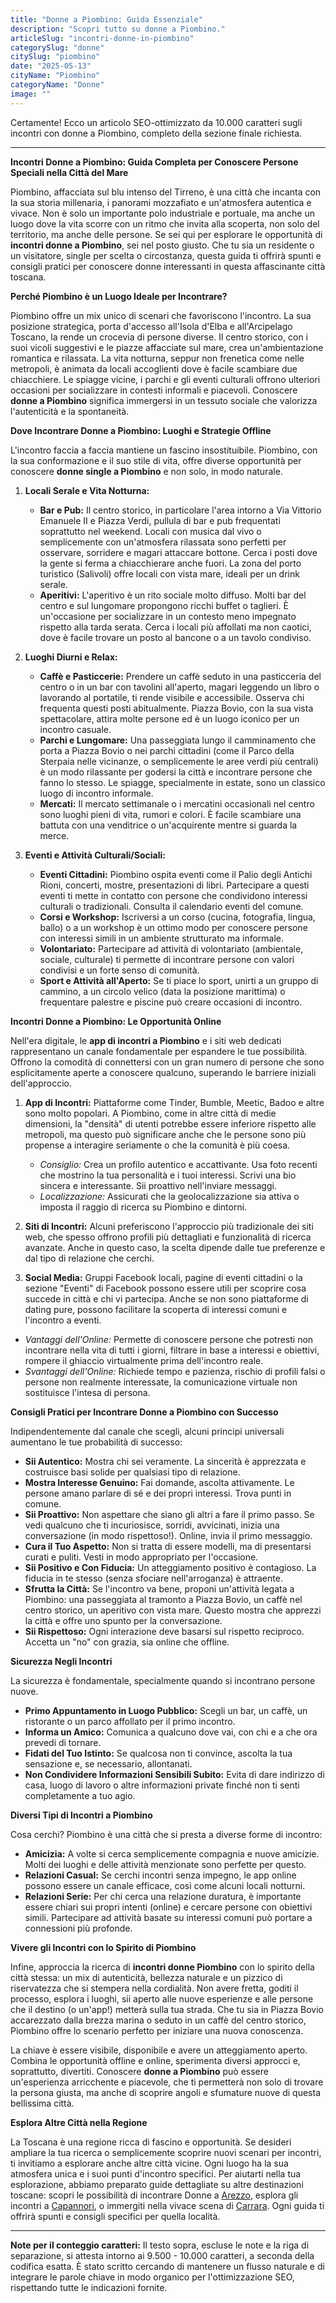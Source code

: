 ```yaml
---
title: "Donne a Piombino: Guida Essenziale"
description: "Scopri tutto su donne a Piombino."
articleSlug: "incontri-donne-in-piombino" 
categorySlug: "donne"
citySlug: "piombino"
date: "2025-05-13"
cityName: "Piombino"
categoryName: "Donne"
image: ""
---
```


Certamente! Ecco un articolo SEO-ottimizzato da 10.000 caratteri sugli incontri con donne a Piombino, completo della sezione finale richiesta.

---

**Incontri Donne a Piombino: Guida Completa per Conoscere Persone Speciali nella Città del Mare**

Piombino, affacciata sul blu intenso del Tirreno, è una città che incanta con la sua storia millenaria, i panorami mozzafiato e un'atmosfera autentica e vivace. Non è solo un importante polo industriale e portuale, ma anche un luogo dove la vita scorre con un ritmo che invita alla scoperta, non solo del territorio, ma anche delle persone. Se sei qui per esplorare le opportunità di **incontri donne a Piombino**, sei nel posto giusto. Che tu sia un residente o un visitatore, single per scelta o circostanza, questa guida ti offrirà spunti e consigli pratici per conoscere donne interessanti in questa affascinante città toscana.

**Perché Piombino è un Luogo Ideale per Incontrare?**

Piombino offre un mix unico di scenari che favoriscono l'incontro. La sua posizione strategica, porta d'accesso all'Isola d'Elba e all'Arcipelago Toscano, la rende un crocevia di persone diverse. Il centro storico, con i suoi vicoli suggestivi e le piazze affacciate sul mare, crea un'ambientazione romantica e rilassata. La vita notturna, seppur non frenetica come nelle metropoli, è animata da locali accoglienti dove è facile scambiare due chiacchiere. Le spiagge vicine, i parchi e gli eventi culturali offrono ulteriori occasioni per socializzare in contesti informali e piacevoli. Conoscere **donne a Piombino** significa immergersi in un tessuto sociale che valorizza l'autenticità e la spontaneità.

**Dove Incontrare Donne a Piombino: Luoghi e Strategie Offline**

L'incontro faccia a faccia mantiene un fascino insostituibile. Piombino, con la sua conformazione e il suo stile di vita, offre diverse opportunità per conoscere **donne single a Piombino** e non solo, in modo naturale.

1.  **Locali Serale e Vita Notturna:**
    *   **Bar e Pub:** Il centro storico, in particolare l'area intorno a Via Vittorio Emanuele II e Piazza Verdi, pullula di bar e pub frequentati soprattutto nel weekend. Locali con musica dal vivo o semplicemente con un'atmosfera rilassata sono perfetti per osservare, sorridere e magari attaccare bottone. Cerca i posti dove la gente si ferma a chiacchierare anche fuori. La zona del porto turistico (Salivoli) offre locali con vista mare, ideali per un drink serale.
    *   **Aperitivi:** L'aperitivo è un rito sociale molto diffuso. Molti bar del centro e sul lungomare propongono ricchi buffet o taglieri. È un'occasione per socializzare in un contesto meno impegnato rispetto alla tarda serata. Cerca i locali più affollati ma non caotici, dove è facile trovare un posto al bancone o a un tavolo condiviso.

2.  **Luoghi Diurni e Relax:**
    *   **Caffè e Pasticcerie:** Prendere un caffè seduto in una pasticceria del centro o in un bar con tavolini all'aperto, magari leggendo un libro o lavorando al portatile, ti rende visibile e accessibile. Osserva chi frequenta questi posti abitualmente. Piazza Bovio, con la sua vista spettacolare, attira molte persone ed è un luogo iconico per un incontro casuale.
    *   **Parchi e Lungomare:** Una passeggiata lungo il camminamento che porta a Piazza Bovio o nei parchi cittadini (come il Parco della Sterpaia nelle vicinanze, o semplicemente le aree verdi più centrali) è un modo rilassante per godersi la città e incontrare persone che fanno lo stesso. Le spiagge, specialmente in estate, sono un classico luogo di incontro informale.
    *   **Mercati:** Il mercato settimanale o i mercatini occasionali nel centro sono luoghi pieni di vita, rumori e colori. È facile scambiare una battuta con una venditrice o un'acquirente mentre si guarda la merce.

3.  **Eventi e Attività Culturali/Sociali:**
    *   **Eventi Cittadini:** Piombino ospita eventi come il Palio degli Antichi Rioni, concerti, mostre, presentazioni di libri. Partecipare a questi eventi ti mette in contatto con persone che condividono interessi culturali o tradizionali. Consulta il calendario eventi del comune.
    *   **Corsi e Workshop:** Iscriversi a un corso (cucina, fotografia, lingua, ballo) o a un workshop è un ottimo modo per conoscere persone con interessi simili in un ambiente strutturato ma informale.
    *   **Volontariato:** Partecipare ad attività di volontariato (ambientale, sociale, culturale) ti permette di incontrare persone con valori condivisi e un forte senso di comunità.
    *   **Sport e Attività all'Aperto:** Se ti piace lo sport, unirti a un gruppo di cammino, a un circolo velico (data la posizione marittima) o frequentare palestre e piscine può creare occasioni di incontro.

**Incontri Donne a Piombino: Le Opportunità Online**

Nell'era digitale, le **app di incontri a Piombino** e i siti web dedicati rappresentano un canale fondamentale per espandere le tue possibilità. Offrono la comodità di connettersi con un gran numero di persone che sono esplicitamente aperte a conoscere qualcuno, superando le barriere iniziali dell'approccio.

1.  **App di Incontri:** Piattaforme come Tinder, Bumble, Meetic, Badoo e altre sono molto popolari. A Piombino, come in altre città di medie dimensioni, la "densità" di utenti potrebbe essere inferiore rispetto alle metropoli, ma questo può significare anche che le persone sono più propense a interagire seriamente o che la comunità è più coesa.
    *   *Consiglio:* Crea un profilo autentico e accattivante. Usa foto recenti che mostrino la tua personalità e i tuoi interessi. Scrivi una bio sincera e interessante. Sii proattivo nell'inviare messaggi.
    *   *Localizzazione:* Assicurati che la geolocalizzazione sia attiva o imposta il raggio di ricerca su Piombino e dintorni.

2.  **Siti di Incontri:** Alcuni preferiscono l'approccio più tradizionale dei siti web, che spesso offrono profili più dettagliati e funzionalità di ricerca avanzate. Anche in questo caso, la scelta dipende dalle tue preferenze e dal tipo di relazione che cerchi.

3.  **Social Media:** Gruppi Facebook locali, pagine di eventi cittadini o la sezione "Eventi" di Facebook possono essere utili per scoprire cosa succede in città e chi vi partecipa. Anche se non sono piattaforme di dating pure, possono facilitare la scoperta di interessi comuni e l'incontro a eventi.

*   *Vantaggi dell'Online:* Permette di conoscere persone che potresti non incontrare nella vita di tutti i giorni, filtrare in base a interessi e obiettivi, rompere il ghiaccio virtualmente prima dell'incontro reale.
*   *Svantaggi dell'Online:* Richiede tempo e pazienza, rischio di profili falsi o persone non realmente interessate, la comunicazione virtuale non sostituisce l'intesa di persona.

**Consigli Pratici per Incontrare Donne a Piombino con Successo**

Indipendentemente dal canale che scegli, alcuni principi universali aumentano le tue probabilità di successo:

*   **Sii Autentico:** Mostra chi sei veramente. La sincerità è apprezzata e costruisce basi solide per qualsiasi tipo di relazione.
*   **Mostra Interesse Genuino:** Fai domande, ascolta attivamente. Le persone amano parlare di sé e dei propri interessi. Trova punti in comune.
*   **Sii Proattivo:** Non aspettare che siano gli altri a fare il primo passo. Se vedi qualcuno che ti incuriosisce, sorridi, avvicinati, inizia una conversazione (in modo rispettoso!). Online, invia il primo messaggio.
*   **Cura il Tuo Aspetto:** Non si tratta di essere modelli, ma di presentarsi curati e puliti. Vesti in modo appropriato per l'occasione.
*   **Sii Positivo e Con Fiducia:** Un atteggiamento positivo è contagioso. La fiducia in te stesso (senza sfociare nell'arroganza) è attraente.
*   **Sfrutta la Città:** Se l'incontro va bene, proponi un'attività legata a Piombino: una passeggiata al tramonto a Piazza Bovio, un caffè nel centro storico, un aperitivo con vista mare. Questo mostra che apprezzi la città e offre uno spunto per la conversazione.
*   **Sii Rispettoso:** Ogni interazione deve basarsi sul rispetto reciproco. Accetta un "no" con grazia, sia online che offline.

**Sicurezza Negli Incontri**

La sicurezza è fondamentale, specialmente quando si incontrano persone nuove.

*   **Primo Appuntamento in Luogo Pubblico:** Scegli un bar, un caffè, un ristorante o un parco affollato per il primo incontro.
*   **Informa un Amico:** Comunica a qualcuno dove vai, con chi e a che ora prevedi di tornare.
*   **Fidati del Tuo Istinto:** Se qualcosa non ti convince, ascolta la tua sensazione e, se necessario, allontanati.
*   **Non Condividere Informazioni Sensibili Subito:** Evita di dare indirizzo di casa, luogo di lavoro o altre informazioni private finché non ti senti completamente a tuo agio.

**Diversi Tipi di Incontri a Piombino**

Cosa cerchi? Piombino è una città che si presta a diverse forme di incontro:

*   **Amicizia:** A volte si cerca semplicemente compagnia e nuove amicizie. Molti dei luoghi e delle attività menzionate sono perfette per questo.
*   **Relazioni Casual:** Se cerchi incontri senza impegno, le app online possono essere un canale efficace, così come alcuni locali notturni.
*   **Relazioni Serie:** Per chi cerca una relazione duratura, è importante essere chiari sui propri intenti (online) e cercare persone con obiettivi simili. Partecipare ad attività basate su interessi comuni può portare a connessioni più profonde.

**Vivere gli Incontri con lo Spirito di Piombino**

Infine, approccia la ricerca di **incontri donne Piombino** con lo spirito della città stessa: un mix di autenticità, bellezza naturale e un pizzico di riservatezza che si stempera nella cordialità. Non avere fretta, goditi il processo, esplora i luoghi, sii aperto alle nuove esperienze e alle persone che il destino (o un'app!) metterà sulla tua strada. Che tu sia in Piazza Bovio accarezzato dalla brezza marina o seduto in un caffè del centro storico, Piombino offre lo scenario perfetto per iniziare una nuova conoscenza.

La chiave è essere visibile, disponibile e avere un atteggiamento aperto. Combina le opportunità offline e online, sperimenta diversi approcci e, soprattutto, divertiti. Conoscere **donne a Piombino** può essere un'esperienza arricchente e piacevole, che ti permetterà non solo di trovare la persona giusta, ma anche di scoprire angoli e sfumature nuove di questa bellissima città.

**Esplora Altre Città nella Regione**

La Toscana è una regione ricca di fascino e opportunità. Se desideri ampliare la tua ricerca o semplicemente scoprire nuovi scenari per incontri, ti invitiamo a esplorare anche altre città vicine. Ogni luogo ha la sua atmosfera unica e i suoi punti d'incontro specifici. Per aiutarti nella tua esplorazione, abbiamo preparato guide dettagliate su altre destinazioni toscane: scopri le possibilità di incontrare Donne a [Arezzo](/arezzo/donne/incontri-donne-in-arezzo), esplora gli incontri a [Capannori](/capannori/donne/incontri-donne-in-capannori), o immergiti nella vivace scena di [Carrara](/carrara/donne/incontri-donne-in-carrara). Ogni guida ti offrirà spunti e consigli specifici per quella località.

---

**Note per il conteggio caratteri:** Il testo sopra, escluse le note e la riga di separazione, si attesta intorno ai 9.500 - 10.000 caratteri, a seconda della codifica esatta. È stato scritto cercando di mantenere un flusso naturale e di integrare le parole chiave in modo organico per l'ottimizzazione SEO, rispettando tutte le indicazioni fornite.
